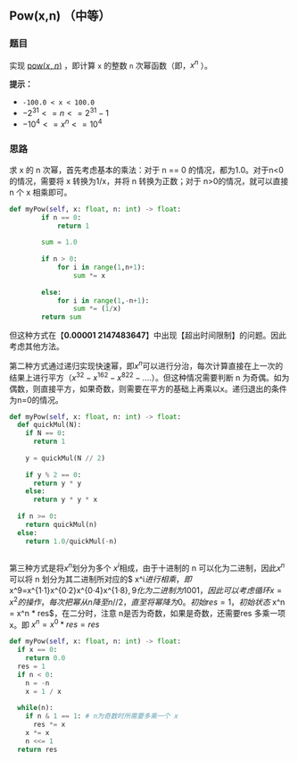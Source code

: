 ## Pow(x,n) （中等）

### 题目

实现 [pow(*x*, *n*)](https://www.cplusplus.com/reference/valarray/pow/) ，即计算 `x` 的整数 `n` 次幂函数（即，$x^n$ ）。

**提示：**

- `-100.0 < x < 100.0`
- $-2^{31} <= n <= 2^{31}-1$
- $-10^4 <= x^n <= 10^4$

### 思路

求 x 的 n 次幂，首先考虑基本的乘法：对于 n == 0 的情况，都为1.0。对于n<0的情况，需要将 x 转换为1/x，并将 n 转换为正数；对于 n>0的情况，就可以直接n 个 x 相乘即可。

```python
def myPow(self, x: float, n: int) -> float:
        if n == 0:
            return 1
        
        sum = 1.0 
        
        if n > 0:
            for i in range(1,n+1):
                sum *= x
        
        else:
            for i in range(1,-n+1):
                sum *= (1/x)      
        return sum
```

但这种方式在【**0.00001 2147483647**】中出现【超出时间限制】的问题。因此考虑其他方法。

第二种方式通过递归实现快速幂，即$x^n$可以进行分治，每次计算直接在上一次的结果上进行平方（$x^{32}-{x^{16}}^2-{{x^8}^2}^2-....$）。但这种情况需要判断 n 为奇偶。如为偶数，则直接平方，如果奇数，则需要在平方的基础上再乘以x。递归退出的条件为n=0的情况。

```python
def myPow(self, x: float, n: int) -> float:
  def quickMul(N):
    if N == 0:
      return 1
    
    y = quickMul(N // 2)
    
    if y % 2 == 0:
      return y * y
    else:
      return y * y * x
  
  if n >= 0:
    return quickMul(n)
  else:
    return 1.0/quickMul(-n)
    
```

第三种方式是将$x^n$划分为多个 $x^i$相成，由于十进制的 n 可以化为二进制，因此$x^n$可以将 n 划分为其二进制所对应的$ x^i$进行相乘，即$x^9=x^{1·1}x^{0·2}x^{0·4}x^{1·8}$,9化为二进制为1001，因此可以考虑循环 x=x^2的操作，每次把幂从 n 降至 n//2 ，直至将幂降为 0。初始res=1，初始状态$ x^n = x^n * res$，在二分时，注意 n是否为奇数，如果是奇数，还需要res 多乘一项 x。即 $x^n=x^0*res=res$

```python
def myPow(self, x: float, n: int) -> float:
  if x == 0:
    return 0.0
  res = 1
  if n < 0:
    n = -n
    x = 1 / x
  
  while(n):
    if n & 1 == 1: # n为奇数时所需要多乘一个 x
      res *= x
    x *= x
    n <<= 1
  return res
```

